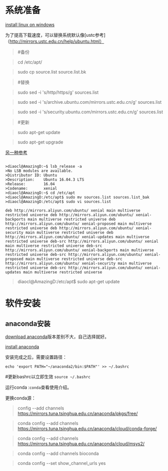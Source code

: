 
# 系统准备
[install linux on windows](https://msdn.microsoft.com/en-us/commandline/wsl/install_guide)

为了提高下载速度，可以替换系统默认像[ustc参考]（http://mirrors.ustc.edu.cn/help/ubuntu.html）
>#备份

>cd /etc/apt/

>sudo cp source.list source.list.bk

>#替换

>sudo sed -i 's/http/https/g' sources.list

>sudo sed -i 's/archive.ubuntu.com/mirrors.ustc.edu.cn/g' sources.list

>sudo sed -i 's/security.ubuntu.com/mirrors.ustc.edu.cn/g' sources.list

>#更新

>sudo apt-get update

>sudo apt-get upgrade

[另一种参考](http://www.gutils.com/2016/07/28/linux/ubuntu-ali-source/)

                                                                                                                                         >diaocl@AmazingD:~$ lsb_release -a                                                                                                        >No LSB modules are available.                                                                                                            >Distributor ID: Ubuntu                                                                                                                   >Description:    Ubuntu 16.04.3 LTS                                                                                                       >Release:        16.04                                                                                                                    >Codename:       xenial                                                                                                                   >diaocl@AmazingD:~$ cd /etc/apt                                                                                                           >diaocl@AmazingD:/etc/apt$ sudo mv sources.list sources.list_bak                                                                                                                                                                                      >diaocl@AmazingD:/etc/apt$ sudo vi sources.list

`deb http://mirrors.aliyun.com/ubuntu/ xenial main multiverse restricted universe
deb http://mirrors.aliyun.com/ubuntu/ xenial-backports main multiverse restricted universe
deb http://mirrors.aliyun.com/ubuntu/ xenial-proposed main multiverse restricted universe
deb http://mirrors.aliyun.com/ubuntu/ xenial-security main multiverse restricted universe
deb http://mirrors.aliyun.com/ubuntu/ xenial-updates main multiverse restricted universe
deb-src http://mirrors.aliyun.com/ubuntu/ xenial main multiverse restricted universe
deb-src http://mirrors.aliyun.com/ubuntu/ xenial-backports main multiverse restricted universe
deb-src http://mirrors.aliyun.com/ubuntu/ xenial-proposed main multiverse restricted universe
deb-src http://mirrors.aliyun.com/ubuntu/ xenial-security main multiverse restricted universe
deb-src http://mirrors.aliyun.com/ubuntu/ xenial-updates main multiverse restricted universe `                                                                                          

>diaocl@AmazingD:/etc/apt$ sudo apt-get update 

# 软件安装
## anaconda安装
[download anaconda](https://www.anaconda.com/download/#linux)版本差别不大，自己选择就好。

[install anaconda](https://docs.anaconda.com/anaconda/install/linux)

安装完成之后，需要设置路径：

`echo 'export PATH="~/anaconda2/bin:$PATH"' >> ~/.bashrc`

#更新bashrc以立即生效
`source ~/.bashrc`

运行conda :`conda`查看使用介绍。

更换conda源：
>config --add channels https://mirrors.tuna.tsinghua.edu.cn/anaconda/pkgs/free/

>conda config --add channels https://mirrors.tuna.tsinghua.edu.cn/anaconda/cloud/conda-forge/

>conda config --add channels https://mirrors.tuna.tsinghua.edu.cn/anaconda/cloud/msys2/

>conda config --add channels bioconda

>conda config --set show_channel_urls yes

